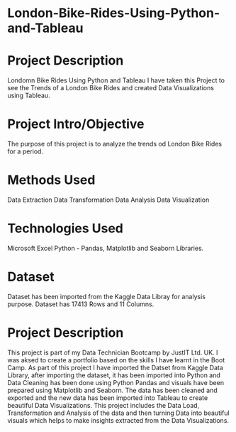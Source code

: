 # London-Bike-Rides-Using-Python-and-Tableau

# Project Description

Londomn Bike Rides Using Python and Tableau
I have taken this Project to see the Trends of a London Bike Rides and created Data Visualizations using Tableau.

# Project Intro/Objective 

The purpose of this project is to analyze the trends od London Bike Rides for a period.

# Methods Used

Data Extraction
Data Transformation
Data Analysis
Data Visualization

# Technologies Used

Microsoft Excel
Python - Pandas, Matplotlib and Seaborn Libraries.

# Dataset 
Dataset has been imported from the Kaggle Data Libray for analysis purpose. 
Dataset has 17413 Rows and 11 Columns.

# Project Description 
This project is part of my Data Technician Bootcamp by JustIT Ltd. UK. 
I was aksed to create a portfolio based on the skills I have learnt in the Boot Camp. 
As part of this project I have imported the Datset from Kaggle Data Library, after importing the dataset, it has been imported into Python and Data Cleaning has been done using Python Pandas and visuals have been prepared using Matplotlib and Seaborn.
The data has been cleaned and exported and the new data has been imported into Tableau to create beautiful Data Visualizations. 
This project includes the Data Load, Transformation and Analysis of the data and then turning Data into beautiful visuals which helps to make insights extracted from the Data Visualizations.



